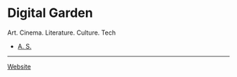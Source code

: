 # Digital Garden

Art. Cinema. Literature. Culture. Tech

- [A. S.](as)



---

[Website](https://raghug.com/)